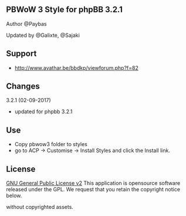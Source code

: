 ## PBWoW 3 Style for phpBB 3.2.1

Author @Paybas

Updated by @Galixte, @Sajaki

## Support
- http://www.avathar.be/bbdkp/viewforum.php?f=82

## Changes

3.2.1 (02-09-2017)
- updated for phpbb 3.2.1

## Use
- Copy pbwow3 folder to styles
- go to ACP -> Customise -> Install Styles and click the Install link. 

## License

[GNU General Public License v2](http://opensource.org/licenses/gpl-2.0.php)
This application is opensource software released under the GPL.
We request that you retain the copyright notice below.


without copyrighted assets.
